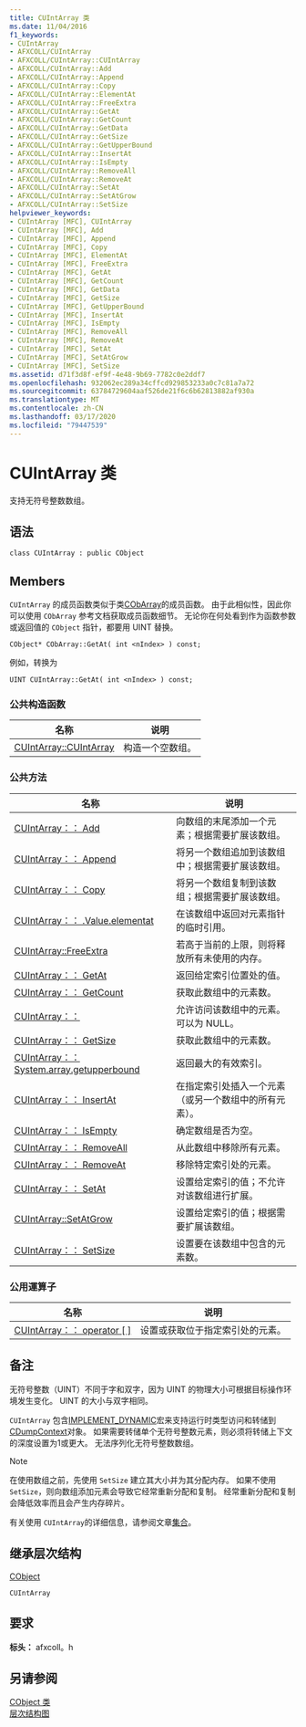 ```yaml
---
title: CUIntArray 类
ms.date: 11/04/2016
f1_keywords:
- CUIntArray
- AFXCOLL/CUIntArray
- AFXCOLL/CUIntArray::CUIntArray
- AFXCOLL/CUIntArray::Add
- AFXCOLL/CUIntArray::Append
- AFXCOLL/CUIntArray::Copy
- AFXCOLL/CUIntArray::ElementAt
- AFXCOLL/CUIntArray::FreeExtra
- AFXCOLL/CUIntArray::GetAt
- AFXCOLL/CUIntArray::GetCount
- AFXCOLL/CUIntArray::GetData
- AFXCOLL/CUIntArray::GetSize
- AFXCOLL/CUIntArray::GetUpperBound
- AFXCOLL/CUIntArray::InsertAt
- AFXCOLL/CUIntArray::IsEmpty
- AFXCOLL/CUIntArray::RemoveAll
- AFXCOLL/CUIntArray::RemoveAt
- AFXCOLL/CUIntArray::SetAt
- AFXCOLL/CUIntArray::SetAtGrow
- AFXCOLL/CUIntArray::SetSize
helpviewer_keywords:
- CUIntArray [MFC], CUIntArray
- CUIntArray [MFC], Add
- CUIntArray [MFC], Append
- CUIntArray [MFC], Copy
- CUIntArray [MFC], ElementAt
- CUIntArray [MFC], FreeExtra
- CUIntArray [MFC], GetAt
- CUIntArray [MFC], GetCount
- CUIntArray [MFC], GetData
- CUIntArray [MFC], GetSize
- CUIntArray [MFC], GetUpperBound
- CUIntArray [MFC], InsertAt
- CUIntArray [MFC], IsEmpty
- CUIntArray [MFC], RemoveAll
- CUIntArray [MFC], RemoveAt
- CUIntArray [MFC], SetAt
- CUIntArray [MFC], SetAtGrow
- CUIntArray [MFC], SetSize
ms.assetid: d71f3d8f-ef9f-4e48-9b69-7782c0e2ddf7
ms.openlocfilehash: 932062ec289a34cffcd929853233a0c7c81a7a72
ms.sourcegitcommit: 63784729604aaf526de21f6c6b62813882af930a
ms.translationtype: MT
ms.contentlocale: zh-CN
ms.lasthandoff: 03/17/2020
ms.locfileid: "79447539"
---
```

# <a name="cuintarray-class"></a>CUIntArray 类

支持无符号整数数组。

## <a name="syntax"></a>语法

```
class CUIntArray : public CObject
```

## <a name="members"></a>Members

`CUIntArray` 的成员函数类似于类[CObArray](../../mfc/reference/cobarray-class.md)的成员函数。 由于此相似性，因此你可以使用 `CObArray` 参考文档获取成员函数细节。 无论你在何处看到作为函数参数或返回值的 `CObject` 指针，都要用 UINT 替换。

`CObject* CObArray::GetAt( int <nIndex> ) const;`

例如，转换为

`UINT CUIntArray::GetAt( int <nIndex> ) const;`

### <a name="public-constructors"></a>公共构造函数

|名称|说明|
|----------|-----------------|
|[CUIntArray::CUIntArray](../../mfc/reference/cobarray-class.md#cobarray)|构造一个空数组。|

### <a name="public-methods"></a>公共方法

|名称|说明|
|----------|-----------------|
|[CUIntArray：： Add](../../mfc/reference/cobarray-class.md#add)|向数组的末尾添加一个元素；根据需要扩展该数组。|
|[CUIntArray：： Append](../../mfc/reference/cobarray-class.md#append)|将另一个数组追加到该数组中；根据需要扩展该数组。|
|[CUIntArray：： Copy](../../mfc/reference/cobarray-class.md#copy)|将另一个数组复制到该数组；根据需要扩展该数组。|
|[CUIntArray：： .Value.elementat](../../mfc/reference/cobarray-class.md#elementat)|在该数组中返回对元素指针的临时引用。|
|[CUIntArray::FreeExtra](../../mfc/reference/cobarray-class.md#freeextra)|若高于当前的上限，则将释放所有未使用的内存。|
|[CUIntArray：： GetAt](../../mfc/reference/cobarray-class.md#getat)|返回给定索引位置处的值。|
|[CUIntArray：： GetCount](../../mfc/reference/cobarray-class.md#getcount)|获取此数组中的元素数。|
|[CUIntArray：：](../../mfc/reference/cobarray-class.md#getdata)|允许访问该数组中的元素。 可以为 NULL。|
|[CUIntArray：： GetSize](../../mfc/reference/cobarray-class.md#getsize)|获取此数组中的元素数。|
|[CUIntArray：： System.array.getupperbound](../../mfc/reference/cobarray-class.md#getupperbound)|返回最大的有效索引。|
|[CUIntArray：： InsertAt](../../mfc/reference/cobarray-class.md#insertat)|在指定索引处插入一个元素（或另一个数组中的所有元素）。|
|[CUIntArray：： IsEmpty](../../mfc/reference/cobarray-class.md#isempty)|确定数组是否为空。|
|[CUIntArray：： RemoveAll](../../mfc/reference/cobarray-class.md#removeall)|从此数组中移除所有元素。|
|[CUIntArray：： RemoveAt](../../mfc/reference/cobarray-class.md#removeat)|移除特定索引处的元素。|
|[CUIntArray：： SetAt](../../mfc/reference/cobarray-class.md#setat)|设置给定索引的值；不允许对该数组进行扩展。|
|[CUIntArray::SetAtGrow](../../mfc/reference/cobarray-class.md#setatgrow)|设置给定索引的值；根据需要扩展该数组。|
|[CUIntArray：： SetSize](../../mfc/reference/cobarray-class.md#setsize)|设置要在该数组中包含的元素数。|

### <a name="public-operators"></a>公用運算子

|名称|说明|
|----------|-----------------|
|[CUIntArray：： operator \[ \]](../../mfc/reference/cobarray-class.md#operator_at)|设置或获取位于指定索引处的元素。|

## <a name="remarks"></a>备注

无符号整数（UINT）不同于字和双字，因为 UINT 的物理大小可根据目标操作环境发生变化。 UINT 的大小与双字相同。

`CUIntArray` 包含[IMPLEMENT_DYNAMIC](run-time-object-model-services.md#implement_dynamic)宏来支持运行时类型访问和转储到[CDumpContext](../../mfc/reference/cdumpcontext-class.md)对象。 如果需要转储单个无符号整数元素，则必须将转储上下文的深度设置为1或更大。 无法序列化无符号整数数组。

> [!NOTE]
>  在使用数组之前，先使用 `SetSize` 建立其大小并为其分配内存。 如果不使用 `SetSize`，则向数组添加元素会导致它经常重新分配和复制。 经常重新分配和复制会降低效率而且会产生内存碎片。

有关使用 `CUIntArray`的详细信息，请参阅文章[集合](../../mfc/collections.md)。

## <a name="inheritance-hierarchy"></a>继承层次结构

[CObject](../../mfc/reference/cobject-class.md)

`CUIntArray`

## <a name="requirements"></a>要求

**标头：** afxcoll。h

## <a name="see-also"></a>另请参阅

[CObject 类](../../mfc/reference/cobject-class.md)<br/>
[层次结构图](../../mfc/hierarchy-chart.md)
